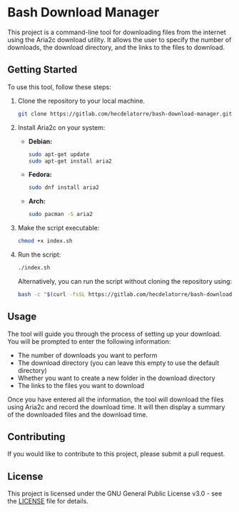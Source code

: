 
#  Bash Download Manager

This project is a command-line tool for downloading files from the internet using the Aria2c download utility. It allows the user to specify the number of downloads, the download directory, and the links to the files to download.

## Getting Started

To use this tool, follow these steps:

1. Clone the repository to your local machine.
    ```bash
    git clone https://gitlab.com/hecdelatorre/bash-download-manager.git
    ```

2. Install Aria2c on your system:

   - **Debian:**
     ```bash
     sudo apt-get update
     sudo apt-get install aria2
     ```

   - **Fedora:**
     ```bash
     sudo dnf install aria2
     ```

   - **Arch:**
     ```bash
     sudo pacman -S aria2
     ```

3. Make the script executable:
    ```bash
    chmod +x index.sh
    ```

4. Run the script:
    ```bash
    ./index.sh
    ```

   Alternatively, you can run the script without cloning the repository using:
   ```bash
   bash -c "$(curl -fsSL https://gitlab.com/hecdelatorre/bash-download-manager/-/raw/main/index.sh)"
   ```

## Usage

The tool will guide you through the process of setting up your download. You will be prompted to enter the following information:

- The number of downloads you want to perform
- The download directory (you can leave this empty to use the default directory)
- Whether you want to create a new folder in the download directory
- The links to the files you want to download

Once you have entered all the information, the tool will download the files using Aria2c and record the download time. It will then display a summary of the downloaded files and the download time.

## Contributing

If you would like to contribute to this project, please submit a pull request.

## License

This project is licensed under the GNU General Public License v3.0 - see the [LICENSE](LICENSE) file for details.
